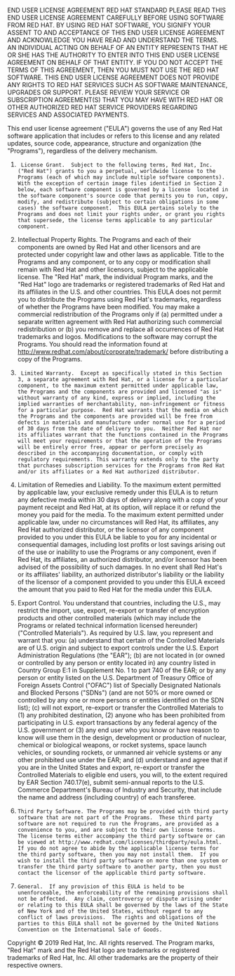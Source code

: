 END USER LICENSE AGREEMENT
RED HAT STANDARD
PLEASE READ THIS END USER LICENSE AGREEMENT CAREFULLY BEFORE USING SOFTWARE FROM RED HAT. BY USING RED HAT SOFTWARE, YOU SIGNIFY YOUR ASSENT TO AND ACCEPTANCE OF THIS END USER LICENSE AGREEMENT AND ACKNOWLEDGE YOU HAVE READ AND UNDERSTAND THE TERMS. AN INDIVIDUAL ACTING ON BEHALF OF AN ENTITY REPRESENTS THAT HE OR SHE HAS THE AUTHORITY TO ENTER INTO THIS END USER LICENSE AGREEMENT ON BEHALF OF THAT ENTITY. IF YOU DO NOT ACCEPT THE TERMS OF THIS AGREEMENT, THEN YOU MUST NOT USE THE RED HAT SOFTWARE. THIS END USER LICENSE AGREEMENT DOES NOT PROVIDE ANY RIGHTS TO RED HAT SERVICES SUCH AS SOFTWARE MAINTENANCE, UPGRADES OR SUPPORT. PLEASE REVIEW YOUR SERVICE OR SUBSCRIPTION AGREEMENT(S) THAT YOU MAY HAVE WITH RED HAT OR OTHER AUTHORIZED RED HAT SERVICE PROVIDERS REGARDING SERVICES AND ASSOCIATED PAYMENTS.
 
This end user license agreement ("EULA") governs the use of any Red Hat software application that includes or refers to this license and any related updates, source code, appearance, structure and organization (the "Programs"), regardless of the delivery mechanism. 
 
1.      License Grant.  Subject to the following terms, Red Hat, Inc. ("Red Hat") grants to you a perpetual, worldwide license to the Programs (each of which may include multiple software components).   With the exception of certain image files identified in Section 2 below, each software component is governed by a license  located in the software component's source code that permits you to run, copy, modify, and redistribute (subject to certain obligations in some cases) the software component.  This EULA pertains solely to the Programs and does not limit your rights under, or grant you rights that supersede, the license terms applicable to any particular component.  

2.    Intellectual Property Rights.  The Programs and each of their components are owned by Red Hat and other licensors and are protected under copyright law and other laws as applicable.  Title to the Programs and any component, or to any copy or modification shall remain with Red Hat and other licensors, subject to the applicable license.  The "Red Hat" mark, the individual Program marks, and the "Red Hat" logo are trademarks or registered trademarks of Red Hat and its affiliates in the U.S. and other countries.  This EULA does not permit you to distribute the Programs using Red Hat's trademarks, regardless of whether the Programs have been modified.  You may make a commercial redistribution of the Programs only if (a) permitted under a separate written agreement with Red Hat authorizing such commercial redistribution or (b) you remove and replace all occurrences of Red Hat trademarks and logos.  Modifications to the software may corrupt the Programs.  You should read the information found at http://www.redhat.com/about/corporate/trademark/ before distributing a copy of the Programs.
 
3.      Limited Warranty.  Except as specifically stated in this Section 3, a separate agreement with Red Hat, or a license for a particular component, to the maximum extent permitted under applicable law, the Programs and the components are provided and licensed "as is" without warranty of any kind, express or implied, including the implied warranties of merchantability, non-infringement or fitness for a particular purpose.  Red Hat warrants that the media on which the Programs and the components are provided will be free from defects in materials and manufacture under normal use for a period of 30 days from the date of delivery to you.  Neither Red Hat nor its affiliates warrant that the functions contained in the Programs will meet your requirements or that the operation of the Programs will be entirely error free, appear or perform precisely as described in the accompanying documentation, or comply with regulatory requirements. This warranty extends only to the party that purchases subscription services for the Programs from Red Hat and/or its affiliates or a Red Hat authorized distributor.

4.    Limitation of Remedies and Liability. To the maximum extent permitted by applicable law, your exclusive remedy under this EULA is to return any defective media within 30 days of delivery along with a copy of your payment receipt and Red Hat, at its option, will replace it or refund the money you paid for the media.  To the maximum extent permitted under applicable law, under no circumstances will  Red Hat, its affiliates, any Red Hat authorized distributor, or the licensor of any component provided to you under this EULA  be liable to you for any incidental or consequential damages, including lost profits or lost savings arising out of the use or inability to use the Programs or any component, even if Red Hat, its affiliates, an authorized distributor, and/or licensor has been advised of the possibility of such damages.  In no event shall Red Hat's or its affiliates' liability, an authorized distributor's liability or the liability of the licensor of a component provided to you under this EULA exceed the amount that you paid to Red Hat for the media under this EULA.

5.    Export Control.  You understand that countries, including the U.S., may restrict the import, use, export, re-export or transfer of encryption products and other controlled materials (which may include the Programs or related technical information licensed hereunder) ("Controlled Materials").  As required by U.S. law, you represent and warrant that you: (a) understand that certain of the Controlled Materials are of U.S. origin and subject to export controls under the U.S. Export Administration Regulations (the "EAR"); (b) are not located in (or owned or controlled by any person or entity located in) any country listed in Country Group E:1 in Supplement No. 1 to part 740 of the EAR; or by any person or entity listed on the U.S. Department of Treasury Office of Foreign Assets Control ("OFAC") list of Specially Designated Nationals and Blocked Persons ("SDNs") (and are not 50% or more owned or controlled by any one or more persons or entities identified on the SDN list); (c) will not export, re-export or transfer the Controlled Materials to (1) any prohibited destination, (2) anyone who has been prohibited from participating in U.S. export transactions by any federal agency of the U.S. government or (3) any end user who you know or have reason to know will use them in the design, development or production of nuclear, chemical or biological weapons, or rocket systems, space launch vehicles, or sounding rockets, or unmanned air vehicle systems or any other prohibited use under the EAR; and (d) understand and agree that if you are in the United States and export, re-export or transfer the Controlled Materials to eligible end users, you will, to the extent required by EAR Section 740.17(e), submit semi-annual reports to the U.S. Commerce Department's Bureau of Industry and Security, that include the name and address (including country) of each transferee.
 
6.     Third Party Software. The Programs may be provided with third party software that are not part of the Programs.  These third party software are not required to run the Programs, are provided as a convenience to you, and are subject to their own license terms.  The license terms either accompany the third party software or can be viewed at http://www.redhat.com/licenses/thirdparty/eula.html.  If you do not agree to abide by the applicable license terms for the third party software, then you may not install them.  If you wish to install the third party software on more than one system or transfer the third party software to another party, then you must contact the licensor of the applicable third party software.
 
7.     General.  If any provision of this EULA is held to be unenforceable, the enforceability of the remaining provisions shall not be affected.  Any claim, controversy or dispute arising under or relating to this EULA shall be governed by the laws of the State of New York and of the United States, without regard to any conflict of laws provisions.  The rights and obligations of the parties to this EULA shall not be governed by the United Nations Convention on the International Sale of Goods.


Copyright © 2019 Red Hat, Inc.  All rights reserved.  The Program marks, "Red Hat" mark and the Red Hat logo are trademarks or registered trademarks of Red Hat, Inc.  All other trademarks are the property of their respective owners.
